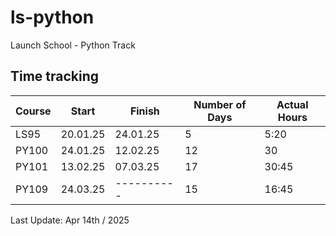 # ls-python
Launch School - Python Track

## Time tracking

| Course | Start    | Finish        | Number of Days |Actual Hours |
|--------|----------|---------------|----------------|-------------|
| LS95   | 20.01.25 |   24.01.25    |       5        |     5:20    |
| PY100  | 24.01.25 |   12.02.25    |       12       |      30     |
| PY101  | 13.02.25 |   07.03.25    |       17       |    30:45    |
| PY109  | 24.03.25 |  ----------   |       15       |    16:45    |

Last Update: Apr 14th / 2025